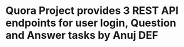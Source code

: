 # Quora Project provides 3 REST API endpoints for user login, Question and Answer tasks by Anuj DEF
